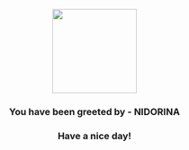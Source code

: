 <p align="center">
            <img src="https://raw.githubusercontent.com/PokeAPI/sprites/master/sprites/pokemon/30.png" width="150" height="150">
          </p>
          <h3 align="center">You have been greeted by - <b>NIDORINA</b></h3>
          <h3 align="center">Have a nice day!</h3>
